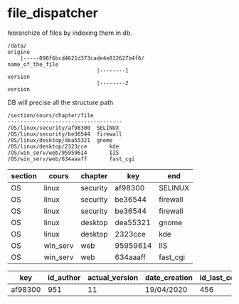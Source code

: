 # file_dispatcher
hierarchize of files by indexing them in db.  

```
/data/																						origine
	|-----098f6bcd4621d373cade4e832627b4f6/					name_of_the_file
							|--------1													version
							|--------2													version
```

DB will precise all the structure path

```
/section/cours/chapter/file
------------------------------------
/OS/linux/security/af98300	SELINUX
/OS/linux/security/be36544	firewall
/OS/linux/desktop/dea55321	gnome
/OS/linux/desktop/2323cce		kde
/OS/win_serv/web/95959614		IIS
/OS/win_serv/web/634aaaff		fast_cgi
```


section	|	cours	| chapter		| key	|	end |
--------|-------|-----------|-------|	---- |
OS			|	linux	|	security	|	af98300 |	SELINUX |
OS			|	linux	|	security	|	be36544 |	firewall |
OS|linux|security|be36544|firewall
OS|linux|desktop|dea55321|gnome
OS|linux|desktop|2323cce|kde
OS|win_serv|web|95959614|IIS
OS|win_serv|web|634aaaff|fast_cgi


key | id_author | actual_version | date_creation | id_last_contributor |
----|---------|----------------|------|----|
af98300 | 951 | 11 | 19/04/2020 | 456|
